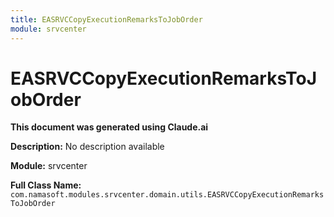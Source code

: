 ```yaml
---
title: EASRVCCopyExecutionRemarksToJobOrder
module: srvcenter
---
```



<div class='entity-flows'>

# EASRVCCopyExecutionRemarksToJobOrder

**This document was generated using Claude.ai**

**Description:** No description available

**Module:** srvcenter

**Full Class Name:** `com.namasoft.modules.srvcenter.domain.utils.EASRVCCopyExecutionRemarksToJobOrder`


</div>


